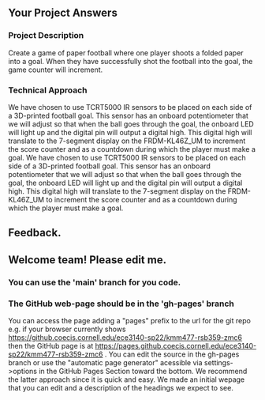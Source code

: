 ## Your Project Answers

### Project Description

Create a game of paper football where one player shoots a folded paper into a goal. When they have successfully shot the football into the goal, the game counter will increment.
### Technical Approach

We have chosen to use TCRT5000 IR sensors to be placed on each side of a 3D-printed football goal. This sensor has an onboard potentiometer that we will adjust so that when the ball goes through the goal, the onboard LED will light up and the digital pin will output a digital high. This digital high will translate to the 7-segment display on the FRDM-KL46Z_UM to increment the score counter and as a countdown during which the player must make a goal.
We have chosen to use TCRT5000 IR sensors to be placed on each side of a 3D-printed football goal. This sensor has an onboard potentiometer that we will adjust so that when the ball goes through the goal, the onboard LED will light up and the digital pin will output a digital high. This digital high will translate to the 7-segment display on the FRDM-KL46Z_UM to increment the score counter and as a countdown during which the player must make a goal.

## Feedback.

## Welcome team! Please edit me.
### You can use the 'main' branch for you code.
### The GitHub web-page should be in the 'gh-pages' branch
You can access the page adding a "pages" prefix to the url for the git repo e.g. if your browser currently shows https://github.coecis.cornell.edu/ece3140-sp22/kmm477-rsb359-zmc6 then the GitHub page is at https://pages.github.coecis.cornell.edu/ece3140-sp22/kmm477-rsb359-zmc6 . You can edit the source in the gh-pages branch or use the "automatic page generator" acessible via settings->options in the GitHub Pages Section toward the bottom. We recommend the latter approach since it is quick and easy. We made an initial wepage that you can edit and a description of the headings we expect to see.